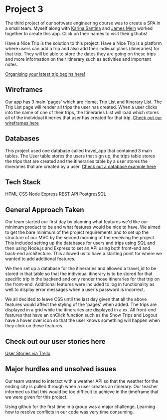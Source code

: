 # Project 3
The third project of our software engineering course was to create a SPA in a small team. Myself along with <a href= "https://github.com/Karina-Santana">Karina Santina</a> and <a href= "https://github.com/JimmyMein">James Mein</a> worked together to create this app. Click on their names to visit their githubs!

Have a Nice Trip is the solution to this project. Have a Nice Trip is a platform where users can add a trip and also add their indivual plans (itineraries) for that trip. They will be able to store the dates they are going on these trips and more information on their itinerary such as activities and important notes.

<a href= "https://gentle-castle-11768.herokuapp.com/">Organising your latest trip begins here!</a>

## Wireframes
Our app has 3 main 'pages' which are Home, Trip List and Itinerary List. The Trip List page will render all trips the user has created. When a user clicks into the name of one of their trips, the Itineraries List will load which stores all of the individual itineries that user has created for that trip.
<a href= "https://wireframe.cc/pro/pp/1bb9130c1555052">Check out our wireframes here</a>

## Databases
This project used one database called travel_app that contained 3 main tables. The User table stores the users that sign up, the trips table stores the trips that are created and the itineraries table by a user stores the itineraries that are created by a user.
<a href= "https://cloud.xara.com/?doc=yT5A6L0nkp">Check out a database example here</a>

## Tech Stack
HTML
CSS 
Node Express
REST API
PostgresSQL

## General Approach Taken
Our team started our first day by planning what features we'd like our minimum product to be and what features would be nice to have. We aimed to get the bare minimum of the project requirements and to set up the structure of our MVC by the second morning of the receiving the project. This included setting up the databases for users and trips using SQL and then using Node.js and Express to set an API using both front-end and back-end architecture. This allowed us to have a starting point for where we wanted to add additional features. 

We then set up a database for the itineraries and allowed a travel_id to be stored in that table so that the individual itinerary is to be stored for that specific trip in the backend and only render those itineraries for that trip on the front-end. Additional features were included to log in functionality as well to display error messages when a user's password is incorrect.

We all decided to leave CSS until the last day given that all the above features would affect the styling of the 'pages' when added. The trips are displayed in a grid while the itineraries are displayed in a xx. All front-end features that have an onClick function such as the Show Trips and Logout have a hover over icon so that the user knows something will happen when they click on these features.

## Check out our user stories here
<a href= "https://trello.com/b/6Pkvy08Z/project-management">User Stories via Trello</a>


## Major hurdles and unsolved issues
Our team wanted to interact with a weather API so that the weather for the ending city is pulled through when a user creates an itinerary. Our teacher informed us that this would be too difficult to achieve in the timeframe that we were given for this project. 

Using github for the first time in a group was a major challenge. Learning how to resolve conflicts in our code was very time consuming. 

